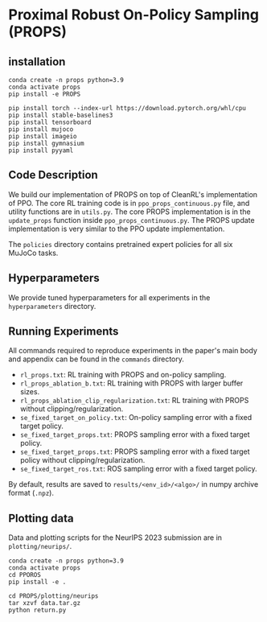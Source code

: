 # Proximal Robust On-Policy Sampling (PROPS)

## installation
```commandline
conda create -n props python=3.9
conda activate props
pip install -e PROPS

pip install torch --index-url https://download.pytorch.org/whl/cpu
pip install stable-baselines3
pip install tensorboard
pip install mujoco
pip install imageio
pip install gymnasium
pip install pyyaml
```

## Code Description

We build our implementation of PROPS on top of CleanRL's implementation of PPO.
The core RL training code is in `ppo_props_continuous.py` file, and utility functions are in `utils.py`.
The core PROPS implementation is in the `update_props` function inside `ppo_props_continuous.py`. 
The PROPS update implementation is very similar to the PPO update implementation.

The `policies` directory contains pretrained expert policies for all six MuJoCo tasks.

## Hyperparameters

We provide tuned hyperparameters for all experiments in the `hyperparameters` directory.

## Running Experiments

All commands required to reproduce experiments in the paper's main body and appendix can be found in the `commands` directory.

* `rl_props.txt`: RL training with PROPS and on-policy sampling.
* `rl_props_ablation_b.txt`: RL training with PROPS with larger buffer sizes.
* `rl_props_ablation_clip_regularization.txt`: RL training with PROPS without clipping/regularization.
* `se_fixed_target_on_policy.txt`: On-policy sampling error with a fixed target policy.
* `se_fixed_target_props.txt`: PROPS sampling error with a fixed target policy.
* `se_fixed_target_props.txt`: PROPS sampling error with a fixed target policy without clipping/regularization.
* `se_fixed_target_ros.txt`: ROS sampling error with a fixed target policy.

By default, results are saved to `results/<env_id>/<algo>/` in numpy archive format (`.npz`).

## Plotting data

Data and plotting scripts for the NeurIPS 2023 submission are in `plotting/neurips/`.
```commandline
conda create -n props python=3.9
conda activate props
cd PPOROS
pip install -e .

cd PROPS/plotting/neurips
tar xzvf data.tar.gz
python return.py
```